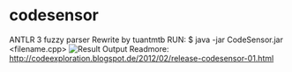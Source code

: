 # codesensor
ANTLR 3 fuzzy parser
Rewrite by tuantmtb
RUN: $ java -jar CodeSensor.jar <filename.cpp>
![Result Output](https://i.imgur.com/aPC7EmY.png)
Readmore: http://codeexploration.blogspot.de/2012/02/release-codesensor-01.html


